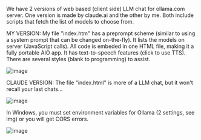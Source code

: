 We have 2 versions of web based (client side) LLM chat for ollama.com server. One version is made by claude.ai and the other by me. Both include scripts that fetch the list of models to choose from.

MY VERSION: My file "index.htm" has a preprompt scheme (similar to using a system prompt that can be changed on-the-fly). It lists the models on server (JavaScript calls). All code is embeded in one HTML file, making it a fully portable AIO app. It has text-to-speech features (click to use TTS). There are several styles (blank to programming) to assist.

![image](https://github.com/user-attachments/assets/19ead600-825d-46b3-8666-b56310ace852)

CLAUDE VERSION: The file "index.html" is more of a LLM chat, but it won't recall your last chats...

![image](https://github.com/user-attachments/assets/12cbdcd3-564c-4cbb-acd9-47d159e9caa1)

In Windows, you must set environment variables for Ollama (2 settings, see img) or you will get CORS errors.

![image](https://github.com/user-attachments/assets/8093de72-b1f6-4946-bc45-470c9af28412)

